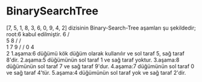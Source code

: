 # BinarySearchTree
[7, 5, 1, 8, 3, 6, 0, 9, 4, 2] dizisinin Binary-Search-Tree aşamları şu şekildedir;
root:6 kabul edilmiştir. 
        6
       / \
      5   8
     /   / \
    1   7   9
   /     /
  0     4
         \
          2
1.aşama:6 düğümü kök düğüm olarak kullanılır ve sol taraf 5, sağ taraf 8'dir. 
2.aşama:5 düğümünün sol taraf 1 ve sağ taraf yoktur. 
3.aşama:8 düğümünün sol taraf 7 ve sağ taraf 9'dur. 
4.aşama:7 düğümünün sol taraf 0 ve sağ taraf 4'tür.
5.aşama:4 düğümünün sol taraf yok ve sağ taraf 2'dir.
